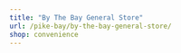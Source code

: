 ```yaml
---
title: "By The Bay General Store"
url: /pike-bay/by-the-bay-general-store/
shop: convenience
---
```

